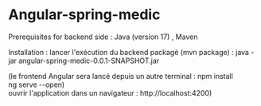 # Angular-spring-medic


Prerequisites for backend side :
Java (version 17) , Maven

Installation :
lancer l'exécution du backend packagé (mvn package) : java -jar angular-spring-medic-0.0.1-SNAPSHOT.jar

(le frontend Angular sera lancé depuis un autre terminal : 
npm install   
ng serve --open)  
ouvrir l'application dans un navigateur : http://localhost:4200)

